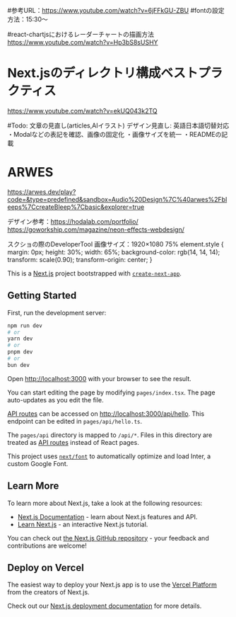 #参考URL：https://www.youtube.com/watch?v=6jFFkGU-ZBU
#fontの設定方法：15:30～

#react-chartjsにおけるレーダーチャートの描画方法
https://www.youtube.com/watch?v=Hp3bS8sUSHY

# Next.jsのディレクトリ構成ベストプラクティス
https://www.youtube.com/watch?v=ekUQ043k2TQ


#Todo:
文章の見直し(articles,AIイラスト)
デザイン見直し: 英語日本語切替対応
・Modalなどの表記を確認、画像の固定化
・画像サイズを統一
・READMEの記載


# ARWES
https://arwes.dev/play?code=&type=predefined&sandbox=Audio%20Design%7C%40arwes%2Fbleeps%7CcreateBleep%7Cbasic&explorer=true


デザイン参考：https://hodalab.com/portfolio/
https://goworkship.com/magazine/neon-effects-webdesign/


スクショの際のDeveloperTool
画像サイズ：1920×1080 75%
element.style {
    margin: 0px;
    height: 30%;
    width: 65%;
    background-color: rgb(14, 14, 14);
    transform: scale(0.90);
    transform-origin: center;
}



This is a [Next.js](https://nextjs.org/) project bootstrapped with [`create-next-app`](https://github.com/vercel/next.js/tree/canary/packages/create-next-app).

## Getting Started

First, run the development server:

```bash
npm run dev
# or
yarn dev
# or
pnpm dev
# or
bun dev
```

Open [http://localhost:3000](http://localhost:3000) with your browser to see the result.

You can start editing the page by modifying `pages/index.tsx`. The page auto-updates as you edit the file.

[API routes](https://nextjs.org/docs/api-routes/introduction) can be accessed on [http://localhost:3000/api/hello](http://localhost:3000/api/hello). This endpoint can be edited in `pages/api/hello.ts`.

The `pages/api` directory is mapped to `/api/*`. Files in this directory are treated as [API routes](https://nextjs.org/docs/api-routes/introduction) instead of React pages.

This project uses [`next/font`](https://nextjs.org/docs/basic-features/font-optimization) to automatically optimize and load Inter, a custom Google Font.

## Learn More

To learn more about Next.js, take a look at the following resources:

- [Next.js Documentation](https://nextjs.org/docs) - learn about Next.js features and API.
- [Learn Next.js](https://nextjs.org/learn) - an interactive Next.js tutorial.

You can check out [the Next.js GitHub repository](https://github.com/vercel/next.js/) - your feedback and contributions are welcome!

## Deploy on Vercel

The easiest way to deploy your Next.js app is to use the [Vercel Platform](https://vercel.com/new?utm_medium=default-template&filter=next.js&utm_source=create-next-app&utm_campaign=create-next-app-readme) from the creators of Next.js.

Check out our [Next.js deployment documentation](https://nextjs.org/docs/deployment) for more details.
